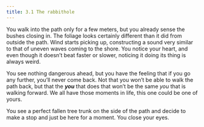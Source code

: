 ```yaml
---
title: 3.1 The rabbithole
---
```

You walk into the path only for a few meters, but you already sense the bushes closing in. The foliage looks certainly different than it did from outside the path. Wind starts picking up, constructing a sound very similar to that of uneven waves coming to the shore. You notice your heart, and even though it doesn’t beat faster or slower, noticing it doing its thing is always weird.

You see nothing dangerous ahead, but you have the feeling that if you go any further, you’ll never come back. Not that you won’t be able to walk the path back, but that the _**you**_ that does that won’t be the same _you_ that is walking forward. We all have those moments in life, this one could be one of yours.

You see a perfect fallen tree trunk on the side of the path and decide to make a stop and just be here for a moment. You close your eyes.